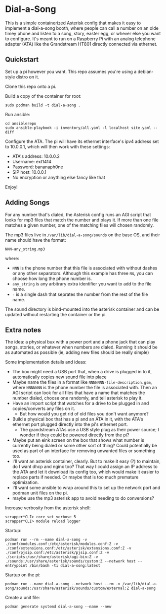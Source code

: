 # Dial-a-Song

This is a simple containerized Asterisk config that makes it easy to implement a dial-a-song booth, where people can call a number on an olde timey phone and listen to a song, story, easter egg, or whever else you want to configure.  It's meant to run on a Raspberry Pi with an analog telephone adapter (ATA) like the Grandstream HT801 directly connected via ethernet.


## Quickstart

Set up a pi however you want.  This repo assumes you're using a debian-style distro on it.

Clone this repo onto a pi.

Build a copy of the container for root:
```
sudo podman build -t dial-a-song .
```

Run ansible:
```
cd ansiblerepo
sudo ansible-playbook -i inventory/all.yaml -l localhost site.yaml --diff
```

Configure the ATA.  The pi will have its ethernet interface's ipv4 address set to 10.0.0.1, which will then work with these settings:

 - ATA's address: 10.0.0.2
 - Username: ext1414
 - Password: bananaph0ne
 - SIP host: 10.0.0.1
 - No encryption or anything else fancy like that

Enjoy!


## Adding Songs

For any number that's dialed, the Asterisk config runs an AGI script that looks for mp3 files that match the number and plays it.  If more than one file matches a given number, one of the matching files will chosen randomly.

The mp3 files live in `/var/lib/dial-a-song/sounds` on the base OS, and their name should have the format:
```
NNN-any_string.mp3
```
where:
 - `NNN` is the phone number that this file is associated with without dashes or any other separators.  Although this example has three `N`s, you can choose how long the phone number is.
 - `any_string` is any arbitrary extra identifier you want to add to the file name.
 - `-` is a single dash that seprates the number from the rest of the file name.

The sound directory is bind-mounted into the asterisk container and can be updated without restarting the container or the pi.


## Extra notes

The idea: a physical bux with a power port and a phone jack that can play songs, stories, or whatever when numbers are dialed.  Running it should be as automated as possible (ie, adding new files should be really simple)

Some implementation details and ideas:
 - The box might need a USB port that, when a drive is plugged in to it, automatically copies new sound file into place
 - Maybe name the files in a format like `NNNNNNN-file-description.gsm`, where `NNNNNNN` is the phone number the file is associated with.  Then an AGI script can look for all files that have a name that matches the number dialed, choose one randomly, and tell asterisk to play it.
 - Have an import script that watches for a drive to be plugged in and copies/converts any files on it.  
   - But how would you get rid of old files you don't want anymore?
 - Build a physical box that has a pi and an ATA in it, with the ATA's ethernet port plugged directly into the pi's ethernet port.
   - The grandstream ATAs use a USB style plug as their power source; I wonder if they could be powered directly from the pi?
 - Maybe put an eink screen on the box that shows what number is currently being dialed or some other sort of thing?  Could potentially be used as part of an interface for removing unwanted files or something too.
 - I'll want an asterisk container, clearly.  But to make it easy (?) to maintain, do I want dhcp and nginx too?  That way I could assign an IP address to the ATA and let it download its config too, which would make it easier to replace parts if needed.  Or maybe that is too much premature optimization.
 - I'll want some ansible to wrap around this to set up the network port and podman unit files on the pi.
 - maybe use the mp3 asterisk app to avoid needing to do conversions?


Increase verbosity from the asterisk shell:
```
scrapper*CLI> core set verbose 5
scrapper*CLI> module reload logger
```

Startup:
```
podman run --rm --name dial-a-song -v ./conf/modules.conf:/etc/asterisk/modules.conf:Z -v ./conf/extensions.conf:/etc/asterisk/extensions.conf:Z -v ./conf/pjsip.conf:/etc/asterisk/pjsip.conf:Z -v ./scripts:/usr/share/asterisk/agi-bin:Z -v ./sounds:/usr/share/asterisk/sounds/custom:Z --network host --entrypoint /bin/bash -ti dial-a-song:latest
```


Startup on the pi:
```
podman run --name dial-a-song --network host --rm -v /var/lib/dial-a-song/sounds:/usr/share/asterisk/sounds/custom/external:Z dial-a-song
```

Create a unit file:
```
podman generate systemd dial-a-song --name --new
```

